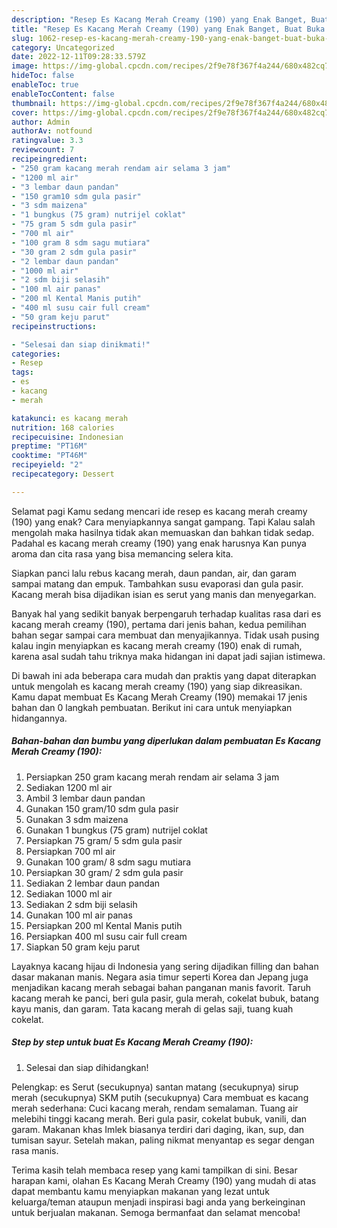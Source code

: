 ```yaml
---
description: "Resep Es Kacang Merah Creamy (190) yang Enak Banget, Buat Buka Puasa Lezat Sekali"
title: "Resep Es Kacang Merah Creamy (190) yang Enak Banget, Buat Buka Puasa Lezat Sekali"
slug: 1062-resep-es-kacang-merah-creamy-190-yang-enak-banget-buat-buka-puasa-lezat-sekali
category: Uncategorized
date: 2022-12-11T09:28:33.579Z
image: https://img-global.cpcdn.com/recipes/2f9e78f367f4a244/680x482cq70/es-kacang-merah-creamy-190-foto-resep-utama.jpg
hideToc: false
enableToc: true
enableTocContent: false
thumbnail: https://img-global.cpcdn.com/recipes/2f9e78f367f4a244/680x482cq70/es-kacang-merah-creamy-190-foto-resep-utama.jpg
cover: https://img-global.cpcdn.com/recipes/2f9e78f367f4a244/680x482cq70/es-kacang-merah-creamy-190-foto-resep-utama.jpg
author: Admin
authorAv: notfound
ratingvalue: 3.3
reviewcount: 7
recipeingredient:
- "250 gram kacang merah rendam air selama 3 jam"
- "1200 ml air"
- "3 lembar daun pandan"
- "150 gram10 sdm gula pasir"
- "3 sdm maizena"
- "1 bungkus (75 gram) nutrijel coklat"
- "75 gram 5 sdm gula pasir"
- "700 ml air"
- "100 gram 8 sdm sagu mutiara"
- "30 gram 2 sdm gula pasir"
- "2 lembar daun pandan"
- "1000 ml air"
- "2 sdm biji selasih"
- "100 ml air panas"
- "200 ml Kental Manis putih"
- "400 ml susu cair full cream"
- "50 gram keju parut"
recipeinstructions:

- "Selesai dan siap dinikmati!"
categories:
- Resep
tags:
- es
- kacang
- merah

katakunci: es kacang merah 
nutrition: 168 calories
recipecuisine: Indonesian
preptime: "PT16M"
cooktime: "PT46M"
recipeyield: "2"
recipecategory: Dessert

---
```



Selamat pagi Kamu sedang mencari ide resep es kacang merah creamy (190) yang enak? Cara menyiapkannya sangat gampang. Tapi Kalau salah mengolah maka hasilnya tidak akan memuaskan dan bahkan tidak sedap. Padahal es kacang merah creamy (190) yang enak harusnya Kan punya aroma dan cita rasa yang bisa memancing selera kita.


Siapkan panci lalu rebus kacang merah, daun pandan, air, dan garam sampai matang dan empuk. Tambahkan susu evaporasi dan gula pasir. Kacang merah bisa dijadikan isian es serut yang manis dan menyegarkan.

Banyak hal yang sedikit banyak berpengaruh terhadap kualitas rasa dari es kacang merah creamy (190), pertama dari jenis bahan, kedua pemilihan bahan segar sampai cara membuat dan menyajikannya. Tidak usah pusing kalau ingin menyiapkan es kacang merah creamy (190) enak di rumah, karena asal sudah tahu triknya maka hidangan ini dapat jadi sajian istimewa.


Di bawah ini ada beberapa cara mudah dan praktis yang dapat diterapkan untuk mengolah es kacang merah creamy (190) yang siap dikreasikan. Kamu dapat membuat Es Kacang Merah Creamy (190) memakai 17 jenis bahan dan 0 langkah pembuatan. Berikut ini cara untuk menyiapkan hidangannya.

<!--inarticleads1-->

##### Bahan-bahan dan bumbu yang diperlukan dalam pembuatan Es Kacang Merah Creamy (190):

1. Persiapkan 250 gram kacang merah rendam air selama 3 jam
1. Sediakan 1200 ml air
1. Ambil 3 lembar daun pandan
1. Gunakan 150 gram/10 sdm gula pasir
1. Gunakan 3 sdm maizena
1. Gunakan 1 bungkus (75 gram) nutrijel coklat
1. Persiapkan 75 gram/ 5 sdm gula pasir
1. Persiapkan 700 ml air
1. Gunakan 100 gram/ 8 sdm sagu mutiara
1. Persiapkan 30 gram/ 2 sdm gula pasir
1. Sediakan 2 lembar daun pandan
1. Sediakan 1000 ml air
1. Sediakan 2 sdm biji selasih
1. Gunakan 100 ml air panas
1. Persiapkan 200 ml Kental Manis putih
1. Persiapkan 400 ml susu cair full cream
1. Siapkan 50 gram keju parut


Layaknya kacang hijau di Indonesia yang sering dijadikan filling dan bahan dasar makanan manis. Negara asia timur seperti Korea dan Jepang juga menjadikan kacang merah sebagai bahan panganan manis favorit. Taruh kacang merah ke panci, beri gula pasir, gula merah, cokelat bubuk, batang kayu manis, dan garam. Tata kacang merah di gelas saji, tuang kuah cokelat. 

<!--inarticleads2-->

##### Step by step untuk buat Es Kacang Merah Creamy (190):


1. Selesai dan siap dihidangkan!

Pelengkap: es Serut (secukupnya) santan matang (secukupnya) sirup merah (secukupnya) SKM putih (secukupnya) Cara membuat es kacang merah sederhana: Cuci kacang merah, rendam semalaman. Tuang air melebihi tinggi kacang merah. Beri gula pasir, cokelat bubuk, vanili, dan garam. Makanan khas Imlek biasanya terdiri dari daging, ikan, sup, dan tumisan sayur. Setelah makan, paling nikmat menyantap es segar dengan rasa manis. 

Terima kasih telah membaca resep yang kami tampilkan di sini. Besar harapan kami, olahan Es Kacang Merah Creamy (190) yang mudah di atas dapat membantu kamu menyiapkan makanan yang lezat untuk keluarga/teman ataupun menjadi inspirasi bagi anda yang berkeinginan untuk berjualan makanan. Semoga bermanfaat dan selamat mencoba!
